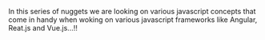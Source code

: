 In this series of nuggets we are looking on various javascript concepts that come in handy when woking on various javascript frameworks like Angular, Reat.js and Vue.js...!!